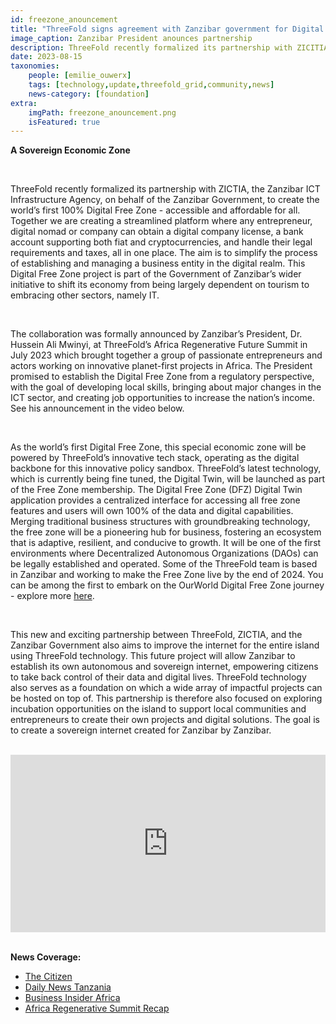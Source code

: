 ```yaml
---
id: freezone_anouncement
title: "ThreeFold signs agreement with Zanzibar government for Digital Free Zone"
image_caption: Zanzibar President anounces partnership
description: ThreeFold recently formalized its partnership with ZICITIA, the Zanzibar ICT Infrastructure Agency, and the Zanzibar Government to create the world’s first 100% Digital Free Zone - accessible and affordable for all.
date: 2023-08-15
taxonomies:
    people: [emilie_ouwerx]
    tags: [technology,update,threefold_grid,community,news]
    news-category: [foundation]
extra:
    imgPath: freezone_anouncement.png
    isFeatured: true
---
```


**A Sovereign Economic Zone**

<br>

ThreeFold recently formalized its partnership with ZICTIA, the Zanzibar ICT Infrastructure Agency, on behalf of the Zanzibar Government, to create the world’s first 100% Digital Free Zone - accessible and affordable for all. Together we are creating a streamlined platform where any entrepreneur, digital nomad or company can obtain a digital company license, a bank account supporting both fiat and cryptocurrencies, and handle their legal requirements and taxes, all in one place. The aim is to simplify the process of establishing and managing a business entity in the digital realm. This Digital Free Zone project is part of the Government of Zanzibar’s wider initiative to shift its economy from being largely dependent on tourism to embracing other sectors, namely IT. 

<br/>

The collaboration was formally announced by Zanzibar’s President, Dr. Hussein Ali Mwinyi, at ThreeFold’s Africa Regenerative Future Summit in July 2023 which brought together a group of passionate entrepreneurs and actors working on innovative planet-first projects in Africa. The President promised to establish the Digital Free Zone from a regulatory perspective, with the goal of developing local skills, bringing about major changes in the ICT sector, and creating job opportunities to increase the nation’s income. See his announcement in the video below. 

<br/>

As the world’s first Digital Free Zone, this special economic zone will be powered by ThreeFold’s innovative tech stack, operating as the digital backbone for this innovative policy sandbox. ThreeFold’s latest technology, which is currently being fine tuned, the Digital Twin, will be launched as part of the Free Zone membership. The Digital Free Zone (DFZ) Digital Twin application provides a centralized interface for accessing all free zone features and users will own 100% of the data and digital capabilities. Merging traditional business structures with groundbreaking technology, the free zone will be a pioneering hub for business, fostering an ecosystem that is adaptive, resilient, and conducive to growth. It will be one of the first environments where Decentralized Autonomous Organizations (DAOs) can be legally established and operated. Some of the ThreeFold team is based in Zanzibar and working to make the Free Zone live by the end of 2024. You can be among the first to embark on the OurWorld Digital Free Zone journey - explore more [here](https://freezone.ourworld.tf/). 

<br/>

This new and exciting partnership between ThreeFold, ZICTIA, and the Zanzibar Government also aims to improve the internet for the entire island using ThreeFold technology. This future project will allow Zanzibar to establish its own autonomous and sovereign internet, empowering citizens to take back control of their data and digital lives. ThreeFold technology also serves as a foundation on which a wide array of impactful projects can be hosted on top of. This partnership is therefore also focused on exploring incubation opportunities on the island to support local communities and entrepreneurs to create their own projects and digital solutions. The goal is to create a sovereign internet created for Zanzibar by Zanzibar. 

<br/>

<div style="padding:56.25% 0 0 0;position:relative;"><iframe src="https://player.vimeo.com/video/927507595?h=505d77941a&amp;badge=0&amp;autopause=0&amp;player_id=0&amp;app_id=58479" frameborder="0" allow="autoplay; fullscreen; picture-in-picture; clipboard-write" style="position:absolute;top:0;left:0;width:100%;height:100%;" title="Free Zone President Speech"></iframe></div><script src="https://player.vimeo.com/api/player.js"></script>

<br>

**News Coverage:**
- [The Citizen](https://www.thecitizen.co.tz/tanzania/zanzibar/zanzibar-seeks-to-become-digital-freezone--4316150)
- [Daily News Tanzania](https://dailynews.co.tz/mwinyi-commits-to-improvement-of-digital-spaces/)
- [Business Insider Africa](https://africa.businessinsider.com/local/markets/zanzibar-is-looking-to-explore-other-economic-options-outside-of-tourism/bxxl3wh)
- [Africa Regenerative Summit Recap](https://youtu.be/GIBlmID7g5o?t=246&si=KYEExcPFHUCU7HKY) 
